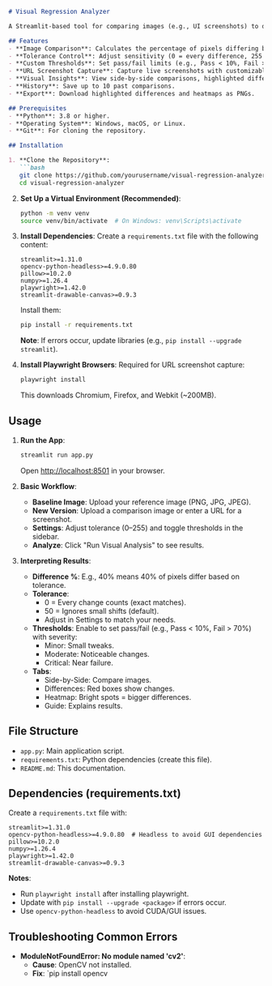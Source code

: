 ```markdown
# Visual Regression Analyzer

A Streamlit-based tool for comparing images (e.g., UI screenshots) to detect visual differences, tailored for QA testers and developers. Upload a baseline image and a new version—or capture a screenshot from a URL—and get a detailed analysis with a difference percentage, highlighted changes, and a heatmap.

## Features
- **Image Comparison**: Calculates the percentage of pixels differing between a baseline and new image.
- **Tolerance Control**: Adjust sensitivity (0 = every difference, 255 = major changes only).
- **Custom Thresholds**: Set pass/fail limits (e.g., Pass < 10%, Fail > 70%) with severity ratings (Minor, Moderate, Critical).
- **URL Screenshot Capture**: Capture live screenshots with customizable dimensions.
- **Visual Insights**: View side-by-side comparisons, highlighted differences, and heatmaps.
- **History**: Save up to 10 past comparisons.
- **Export**: Download highlighted differences and heatmaps as PNGs.

## Prerequisites
- **Python**: 3.8 or higher.
- **Operating System**: Windows, macOS, or Linux.
- **Git**: For cloning the repository.

## Installation

1. **Clone the Repository**:
   ```bash
   git clone https://github.com/yourusername/visual-regression-analyzer.git
   cd visual-regression-analyzer
   ```

2. **Set Up a Virtual Environment (Recommended)**:
   ```bash
   python -m venv venv
   source venv/bin/activate  # On Windows: venv\Scripts\activate
   ```

3. **Install Dependencies**:
   Create a `requirements.txt` file with the following content:
   ```
   streamlit>=1.31.0
   opencv-python-headless>=4.9.0.80
   pillow>=10.2.0
   numpy>=1.26.4
   playwright>=1.42.0
   streamlit-drawable-canvas>=0.9.3
   ```

   Install them:
   ```bash
   pip install -r requirements.txt
   ```

   **Note**: If errors occur, update libraries (e.g., `pip install --upgrade streamlit`).

4. **Install Playwright Browsers**:
   Required for URL screenshot capture:
   ```bash
   playwright install
   ```
   This downloads Chromium, Firefox, and Webkit (~200MB).

## Usage
1. **Run the App**:
   ```bash
   streamlit run app.py
   ```
   Open [http://localhost:8501](http://localhost:8501) in your browser.

2. **Basic Workflow**:
   - **Baseline Image**: Upload your reference image (PNG, JPG, JPEG).
   - **New Version**: Upload a comparison image or enter a URL for a screenshot.
   - **Settings**: Adjust tolerance (0–255) and toggle thresholds in the sidebar.
   - **Analyze**: Click "Run Visual Analysis" to see results.

3. **Interpreting Results**:
   - **Difference %**: E.g., 40% means 40% of pixels differ based on tolerance.
   - **Tolerance**: 
     - 0 = Every change counts (exact matches).
     - 50 = Ignores small shifts (default).
     - Adjust in Settings to match your needs.
   - **Thresholds**: Enable to set pass/fail (e.g., Pass < 10%, Fail > 70%) with severity:
     - Minor: Small tweaks.
     - Moderate: Noticeable changes.
     - Critical: Near failure.
   - **Tabs**: 
     - Side-by-Side: Compare images.
     - Differences: Red boxes show changes.
     - Heatmap: Bright spots = bigger differences.
     - Guide: Explains results.

## File Structure
- `app.py`: Main application script.
- `requirements.txt`: Python dependencies (create this file).
- `README.md`: This documentation.

## Dependencies (requirements.txt)
Create a `requirements.txt` file with:
```
streamlit>=1.31.0
opencv-python-headless>=4.9.0.80  # Headless to avoid GUI dependencies
pillow>=10.2.0
numpy>=1.26.4
playwright>=1.42.0
streamlit-drawable-canvas>=0.9.3
```

**Notes**:
- Run `playwright install` after installing playwright.
- Update with `pip install --upgrade <package>` if errors occur.
- Use `opencv-python-headless` to avoid CUDA/GUI issues.

## Troubleshooting Common Errors
- **ModuleNotFoundError: No module named 'cv2'**:
  - **Cause**: OpenCV not installed.
  - **Fix**: `pip install opencv